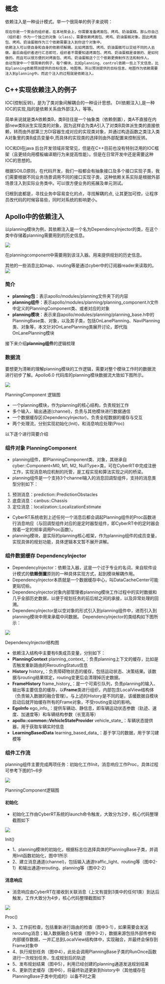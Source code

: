 ## 概念

依赖注入是一种设计模式。举一个很简单的例子来说明：

	现在你是一个聚会的组织者，在本地聚会上，你需要准备烤面包、烤鸡、奶油蛋糕。那么你自己（组织者）作为一个独立的对象（class），需要依赖烤面包、烤鸡、奶油蛋糕对象。因此烤面包、烤鸡、奶油蛋糕作为三个依赖需要注入到你这个对象中。
	依赖注入可以使自身和自身的依赖项解耦，比如烤面包、烤鸡、奶油蛋糕可以交给不同的人去做。最后由组织者进行汇总即可，组织者不需要知道烤面包、烤鸡、奶油蛋糕是谁做的、是如何做的。而且可以很方便的对烤面包、烤鸡、奶油蛋糕这个三个依赖更换制作方法和制作人。
	自动驾驶中一个很简单的例子，每个模块，比如planning、control依赖一些上下文信息，比如planning依赖预测提供的目标信息、地图等。所以预测提供的目标信息、地图作为依赖需要注入到planning中。而这个注入的过程就是依赖注入。

## C++实现依赖注入的例子

IOC(控制反转)，是为了类对象间解耦合的一种设计思想。
DI(依赖注入),是一种IOC的实现,指的是依赖关系由外部注入，等等。

简单来说就是类A依赖类B，类B往往是一个抽象类（依赖倒置），类A不直接在内部new类B派生实现类的对象，因为这样会为类A引入了对类B具体派生类的直接依赖，转而由外部第三方DI容器生成对应的实现类对象，并通过构造函数之类注入类A对象里的类B成员变量中,而具体的实现类的选择则由外部配置来控制反转。

IOC和DI在java 后台开发领域非常常见，但是在C++目前也没有特别泛用的IOC框架（且更倾向用模板编译期行为来提高性能）。但是在日常开发中还是需要这种IOC的思想的。

根据SOILD原则，在代码开发，我们一般都会有抽象接口及多个接口实现子类，我们需要根据不同业务场景调用不同的接口实现子类，这种依赖关系实际是根据外部场景注入到实际业务类中。可以很方便业务的拓展及单元测试。

归根到底都是，寻找业务中容易变化的点，寻找解耦的点, 让其更加可控，让程序员改代码的时候容易些，同时对系统的影响更小。

## Apollo中的依赖注入

以planning模块为例，其依赖注入是一个名为DependencyInjector的类，在这个类中存储着planning需要用到的历史信息。

![](images/依赖注入(DependencyInjector)_image_1.png)

在planningcomponent中需要用到该注入器。用来提供规划的历史信息。

其他的一些消息比如map、routing等是通过cyber中的订阅器reader来读取的。
![](images/依赖注入(DependencyInjector)_image_2.png)

### 简介

- **planning包**：表示apollo/modules/planning文件夹下的内容
- **planning组件**：表示apollo/modules/planning/planning_component.h文件中定义的PlanningComponent类、或者对应的对象
- **planning模块**：表示来自apollo/modules/planning/planning_base.h中的PlanningBase类、对象，以及其子类，包括OnLanePlanning、NaviPlanning类、对象等，本文针对OnLanePlanning类展开讨论，即代指OnLanePlanning模块

 
 接下来介绍**planning组件**的逻辑梳理

### 数据流

要想更为清晰的理解planning模块的工作逻辑，需要对整个模块工作时的数据流进行初步了解。Apollo6.0 代码库的planning模块数据流大致如下图所示。

![](https://pic4.zhimg.com/80/v2-aebe95247c690555fb7dc0a0a65e52a3_720w.webp)

PlanningComponent 逻辑图

- 一个planning模块，作为planning的核心结构，负责规划工作
- 多个输入、输出通道(channel)，负责与其他模块进行数据通信
- 一个数据缓存区(DependencyInjector)，负责全程数据的缓存与交互
- 两个处理流，分别实现初始化(Init)，和消息响应处理(Proc)

以下逐个进行简要介绍

### 组件对象 PlanningComponent

- planning组件，即PlanningComponent类、对象，其继承自cyber::Component<M0, M1, M2, NullType>类，可在CyberRT中完成注册工作，实现消息响应机制的托管，是工程实现和算法实现之间的桥梁。
- planning组件是一个支持3个channel输入的消息回调型组件，支持的消息类型分别如下：

1. 预测消息：prediction::PredictionObstacles
2. 底盘消息：canbus::Chassis
3. 定位消息：localization::LocalizationEstimate

- CyberRT系统收到上述任何一个消息后都会调起Planning组件的Proc函数进行消息响应（与回调型组件对应的是定时器型组件，即CyberRT中的定时器会按着一定的频率调用Proc函数）。
- planning模块，是实际的planning核心框架，作为planning组件的成员变量，实现具体的规划功能，具体逻辑本文暂不展开讲解。

### 组件数据缓存 DependencyInjector

- DependencyInjector：依赖注入器，这是一个过于专业的名词，来自软件设计模式的**依赖倒置**原则的一种具体实现方式，起到模块解耦作用。
- DependencyInjector本质就是一个数据缓存中心，叫DataCacheCenter可能更贴切些。
- DependencyInjector对象内部管理者planning模块工作过程中的实时数据和几乎全部历史数据，以便于规划任务的前后帧之间的承接，以及异常处理的回溯。
- DependencyInjector是以空对象的形式引入到planning组件中，进而引入到planning模块中用来承载中间数据。 DependencyInjector的类结构如下图所示：

![](https://pic4.zhimg.com/80/v2-63f58d25b17c0665a958b962895a071b_720w.webp)

DependencyInjector结构图

- 依赖注入结构中主要有6类成员变量，分别如下：
- **PlanningContext** planning_context_：负责planning上下文的缓存，比如是否触发重新路由的ReroutingStatus信息
- **History** history_：负责障碍物状态的缓存，包括运动状态、决策结果。该数据与routing结果绑定，routing变更后会清理掉历史数据。
- **FrameHistory** frame_history_：是一个可索引队列，负责planning的输入、输出等主要信息的缓存，以**Frame**类进行组织，内部包含LocalView结构体（负责输入数据的融合管理）。与上述的History是不同的是，该缓数据自模块启动后就开始缓存所有的Frame对象，不受routing变动的影响。
- **EgoInfo** ego_info_：提供车辆动、静信息，即车辆运动状态参数（轨迹、速度、加速度等）和车辆结构参数（长宽高等）
- **apollo::common::VehicleStateProvider** vehicle_state_：车辆状态提供器，用于获取车辆实时信息
- **LearningBasedData** learning_based_data_：基于学习的数据，用于学习建模等

### 组件工作流

planning组件主要完成两项任务：初始化工作Init，消息响应工作Proc，具体过程可参考下图的1~6步

![](https://pic4.zhimg.com/80/v2-aebe95247c690555fb7dc0a0a65e52a3_720w.webp)

PlanningComponent逻辑图

#### 初始化

- 初始化工作由CyberRT系统的launch命令触发，大致分为2步，核心代码整理截图如下

![](https://pic3.zhimg.com/80/v2-1d1f97028915a8b09737fd2cdd1787a6_720w.webp)

Init()

- 1、planning模块的初始化，根据标志位选择具体的PlanningBase子类，并调用Init函数初始化，图中1所示
- 2、建立消息通道(channel)，包括输入通道traffic_light、routing等（图中2-1）和输出通道rerouting、planning等（图中2-2）

#### 消息响应

- 消息响应由CyberRT在接收到关联消息（上文有提到3类中的任何1类）到达后触发，工作大致分为4步，核心代码整理截图如下

![](https://pic3.zhimg.com/80/v2-8ad98516974c0b47bec2b00ea5caf706_720w.webp)

Proc()

- 3、工作前检查，包括重新进行路由的检查（图中3-1），如果需要会发送rerouting消息；输入数据融合与检查（图中3-2），数据来源包括外部传参和内部缓存数据，一并汇总到LocalView结构体中，实现融合，并最终会保存到Frame对象中
- 4、执行规划任务（图中4），此处会调用PlanningBase子类的RunOnce函数进行一次规划任务，生成规划后的轨迹
- 5、发布规划结果（图中5），利用已经创建的planning通道发送规划结果
- 6、更新历史缓存（图中6），将最终轨迹更新到history中（其他缓存在PlanningBase子类中完成的）以备不时之需
